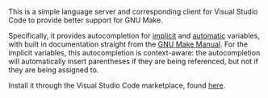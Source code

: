 This is a simple language server and corresponding client for Visual Studio Code to provide better support for 
GNU Make.

Specifically, it provides autocompletion for [implicit](https://www.gnu.org/software/make/manual/html_node/Implicit-Variables.html) and [automatic](https://www.gnu.org/software/make/manual/html_node/Automatic-Variables.html) variables, with built in documentation straight from the [GNU Make Manual](https://www.gnu.org/software/make/manual/html_node/index.html#Top). For the implicit variables, this autocompletion is context-aware: the autocompletion will automatically insert parentheses if they are being referenced, but not if they are being assigned to.

Install it through the Visual Studio Code marketplace, found [here](https://marketplace.visualstudio.com/items?itemName=alexclewontin.make-lsp-vscode&ssr=false#overview).